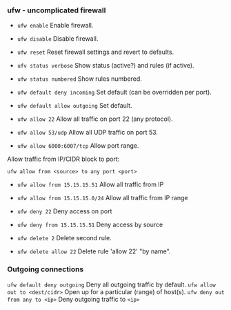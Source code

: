 ### ufw - uncomplicated firewall

- `ufw enable`                    Enable firewall.
- `ufw disable`                   Disable firewall.
- `ufw reset`                     Reset firewall settings and revert to defaults.
- `ufv status verbose`            Show status (active?) and rules (if active).
- `ufw status numbered`           Show rules numbered.

- `ufw default deny incoming`     Set default (can be overridden per port).
- `ufw default allow outgoing`    Set default.

- `ufw allow 22`                  Allow all traffic on port 22 (any protocol).
- `ufw allow 53/udp`              Allow all UDP traffic on port 53.
- `ufw allow 6000:6007/tcp`       Allow port range.


Allow traffic from IP/CIDR block to port:

    ufw allow from <source> to any port <port>


- `ufw allow from 15.15.15.51`    Allow all traffic from IP
- `ufw allow from 15.15.15.0/24`  Allow all traffic from IP range


- `ufw deny 22`                   Deny access on port
- `ufw deny from 15.15.15.51`     Deny access by source

- `ufw delete 2`                  Delete second rule.
- `ufw delete allow 22`           Delete rule 'allow 22' "by name".

### Outgoing connections
`ufw default deny outgoing`     Deny all outgoing traffic by default.
`ufw allow out to <dest/cidr>`  Open up for a particular (range) of host(s).
`ufw deny out from any to <ip>` Deny outgoing traffic to `<ip>`
